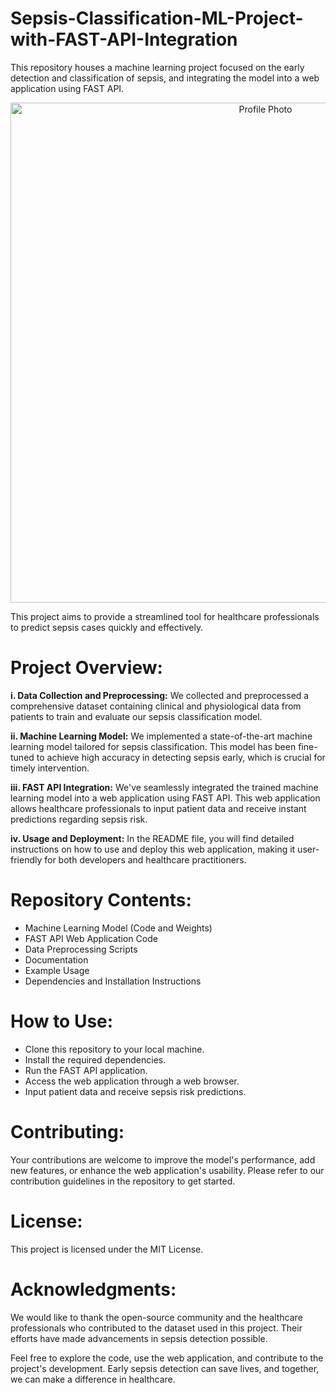 # Sepsis-Classification-ML-Project-with-FAST-API-Integration
This repository houses a machine learning project focused on the early detection and classification of sepsis, and integrating the model into a web application using FAST API.

<p align="center">
  <img src="profile_image.jpg" alt="Profile Photo" width="800">
</p>

This project aims to provide a streamlined tool for healthcare professionals to predict sepsis cases quickly and effectively.

# Project Overview:
**i. Data Collection and Preprocessing:** We collected and preprocessed a comprehensive dataset containing clinical and physiological data from patients to train and evaluate our sepsis classification model.

**ii. Machine Learning Model:** We implemented a state-of-the-art machine learning model tailored for sepsis classification. This model has been fine-tuned to achieve high accuracy in detecting sepsis early, which is crucial for timely intervention.

**iii. FAST API Integration:** We've seamlessly integrated the trained machine learning model into a web application using FAST API. This web application allows healthcare professionals to input patient data and receive instant predictions regarding sepsis risk.

**iv. Usage and Deployment:** In the README file, you will find detailed instructions on how to use and deploy this web application, making it user-friendly for both developers and healthcare practitioners.

# Repository Contents:
- Machine Learning Model (Code and Weights)
- FAST API Web Application Code
- Data Preprocessing Scripts
- Documentation
- Example Usage
- Dependencies and Installation Instructions

# How to Use:
- Clone this repository to your local machine.
- Install the required dependencies.
- Run the FAST API application.
- Access the web application through a web browser.
- Input patient data and receive sepsis risk predictions.

# Contributing:
Your contributions are welcome to improve the model's performance, add new features, or enhance the web application's usability. Please refer to our contribution guidelines in the repository to get started.

# License:
This project is licensed under the MIT License.

# Acknowledgments:
We would like to thank the open-source community and the healthcare professionals who contributed to the dataset used in this project. Their efforts have made advancements in sepsis detection possible.

Feel free to explore the code, use the web application, and contribute to the project's development. Early sepsis detection can save lives, and together, we can make a difference in healthcare.
